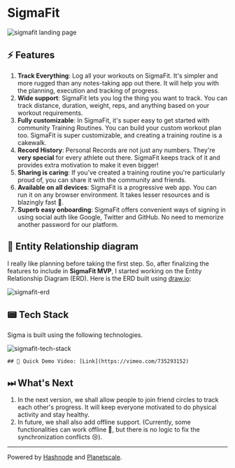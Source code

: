 # SigmaFit

![sigmafit landing page](https://cdn.hashnode.com/res/hashnode/image/upload/v1659292859167/kWsp9nXgW.png)

## ⚡️ Features
1. **Track Everything**: Log all your workouts on SigmaFit. It's simpler and more rugged than any notes-taking app out there. It will help you with the planning, execution and tracking of progress.
2. **Wide support**: SigmaFit lets you log the thing you want to track. You can track distance, duration, weight, reps, and anything based on your workout requirements.
3. **Fully customizable**: In SigmaFit, it's super easy to get started with community Training Routines. You can build your custom workout plan too. SigmaFit is super customizable, and creating a training routine is a cakewalk.
4. **Record History**: Personal Records are not just any numbers. They're **very special** for every athlete out there. SigmaFit keeps track of it and provides extra motivation to make it even bigger!
5. **Sharing is caring**: If you've created a training routine you're particularly proud of, you can share it with the community and friends.
6. **Available on all devices**: SigmaFit is a progressive web app. You can run it on any browser environment. It takes lesser resources and is blazingly fast 🚀.
7. **Superb easy onboarding**: SigmaFit offers convenient ways of signing in using social auth like Google, Twitter and GitHub. No need to memorize another password for our platform.


## 💼 Entity Relationship diagram

I really like planning before taking the first step. So, after finalizing the features to include in **SigmaFit MVP**, I started working on the Entity Relationship Diagram (ERD). Here is the ERD built using [draw.io](https://draw.io):

![sigmafit-erd](https://cdn.hashnode.com/res/hashnode/image/upload/v1659297111873/Iwi8hkte4.png)


## 📟 Tech Stack
Sigma is built using the following technologies. 

![sigmafit-tech-stack](https://cdn.hashnode.com/res/hashnode/image/upload/v1659295075365/PXl2omKHj.png)


```## 🥹 Quick Demo Video: [Link](https://vimeo.com/735293152)```


## ⏭ What's Next
1. In the next version, we shall allow people to join friend circles to track each other's progress. It will keep everyone motivated to do physical activity and stay healthy.
2. In future, we shall also add offline support. (Currently, some functionalities can work offline 🤫, but there is no logic to fix the synchronization conflicts 😢). 


<hr/>

Powered by [Hashnode](https://hashnode.com/) and [Planetscale](https://planetscale.com/).
